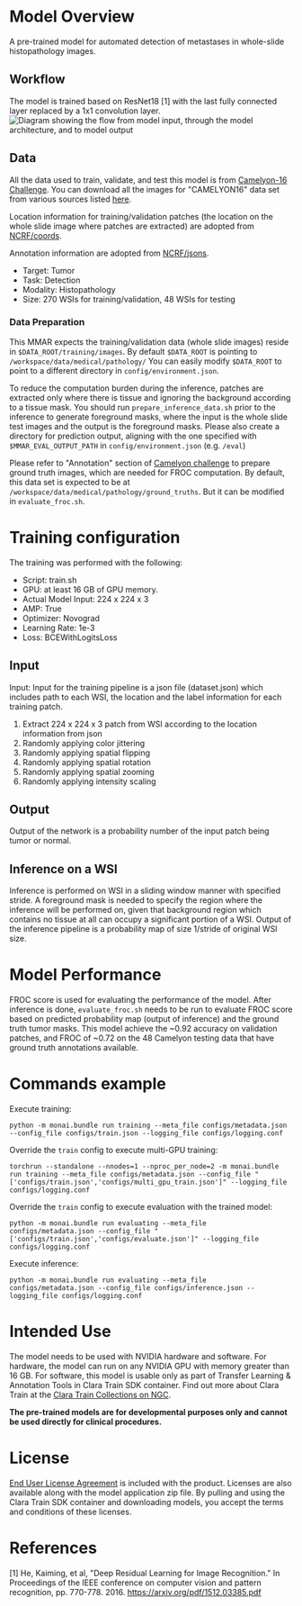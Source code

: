 # Model Overview

A pre-trained model for automated detection of metastases in whole-slide histopathology images.

## Workflow

The model is trained based on ResNet18 [1] with the last fully connected layer replaced by a 1x1 convolution layer.
![Diagram showing the flow from model input, through the model architecture, and to model output](http://developer.download.nvidia.com/assets/Clara/Images/clara_pt_pathology_metastasis_detection_workflow.png)

## Data

All the data used to train, validate, and test this model is from [Camelyon-16 Challenge](https://camelyon16.grand-challenge.org/). You can download all the images for "CAMELYON16" data set from various sources listed [here](https://camelyon17.grand-challenge.org/Data/).

Location information for training/validation patches (the location on the whole slide image where patches are extracted) are adopted from [NCRF/coords](https://github.com/baidu-research/NCRF/tree/master/coords).

Annotation information are adopted from [NCRF/jsons](https://github.com/baidu-research/NCRF/tree/master/jsons).

- Target: Tumor
- Task: Detection
- Modality: Histopathology  
- Size: 270 WSIs for training/validation, 48 WSIs for testing

### Data Preparation

This MMAR expects the training/validation data (whole slide images) reside in `$DATA_ROOT/training/images`. By default `$DATA_ROOT` is pointing to `/workspace/data/medical/pathology/` You can easily modify `$DATA_ROOT` to point to a different directory in `config/environment.json`.

To reduce the computation burden during the inference, patches are extracted only where there is tissue and ignoring the background according to a tissue mask. You should run `prepare_inference_data.sh` prior to the inference to generate foreground masks, where the input is the whole slide test images and the output is the foreground masks. Please also create a directory for prediction output, aligning with the one specified with `$MMAR_EVAL_OUTPUT_PATH` in `config/environment.json` (e.g. `/eval`)

Please refer to "Annotation" section of [Camelyon challenge](https://camelyon17.grand-challenge.org/Data/) to prepare ground truth images, which are needed for FROC computation. By default, this data set is expected to be at `/workspace/data/medical/pathology/ground_truths`. But it can be modified in `evaluate_froc.sh`.

# Training configuration

The training was performed with the following:

- Script: train.sh
- GPU: at least 16 GB of GPU memory.
- Actual Model Input: 224 x 224 x 3
- AMP: True
- Optimizer: Novograd
- Learning Rate: 1e-3
- Loss: BCEWithLogitsLoss

## Input

Input: Input for the training pipeline is a json file (dataset.json) which includes path to each WSI, the location and the label information for each training patch.

1. Extract 224 x 224 x 3 patch from WSI according to the location information from json
2. Randomly applying color jittering
3. Randomly applying spatial flipping
4. Randomly applying spatial rotation
5. Randomly applying spatial zooming
6. Randomly applying intensity scaling

## Output

Output of the network is a probability number of the input patch being tumor or normal.

## Inference on a WSI

Inference is performed on WSI in a sliding window manner with specified stride. A foreground mask is needed to specify the region where the inference will be performed on, given that background region which contains no tissue at all can occupy a significant portion of a WSI. Output of the inference pipeline is a probability map of size 1/stride of original WSI size.

# Model Performance

FROC score is used for evaluating the performance of the model. After inference is done, `evaluate_froc.sh` needs to be run to evaluate FROC score based on predicted probability map (output of inference) and the ground truth tumor masks.
This model achieve the ~0.92 accuracy on validation patches, and FROC of ~0.72 on the 48 Camelyon testing data that have ground truth annotations available.

# Commands example

Execute training:

```
python -m monai.bundle run training --meta_file configs/metadata.json --config_file configs/train.json --logging_file configs/logging.conf
```

Override the `train` config to execute multi-GPU training:

```
torchrun --standalone --nnodes=1 --nproc_per_node=2 -m monai.bundle run training --meta_file configs/metadata.json --config_file "['configs/train.json','configs/multi_gpu_train.json']" --logging_file configs/logging.conf
```

Override the `train` config to execute evaluation with the trained model:

```
python -m monai.bundle run evaluating --meta_file configs/metadata.json --config_file "['configs/train.json','configs/evaluate.json']" --logging_file configs/logging.conf
```

Execute inference:

```
python -m monai.bundle run evaluating --meta_file configs/metadata.json --config_file configs/inference.json --logging_file configs/logging.conf
```

# Intended Use

The model needs to be used with NVIDIA hardware and software. For hardware, the model can run on any NVIDIA GPU with memory greater than 16 GB. For software, this model is usable only as part of Transfer Learning & Annotation Tools in Clara Train SDK container.  Find out more about Clara Train at the [Clara Train Collections on NGC](https://ngc.nvidia.com/catalog/collections/nvidia:claratrainframework).

**The pre-trained models are for developmental purposes only and cannot be used directly for clinical procedures.**

# License

[End User License Agreement](https://developer.nvidia.com/clara-train-eula) is included with the product. Licenses are also available along with the model application zip file. By pulling and using the Clara Train SDK container and downloading models, you accept the terms and conditions of these licenses.

# References

[1] He, Kaiming, et al, "Deep Residual Learning for Image Recognition." In Proceedings of the IEEE conference on computer vision and pattern recognition, pp. 770-778. 2016. <https://arxiv.org/pdf/1512.03385.pdf>
